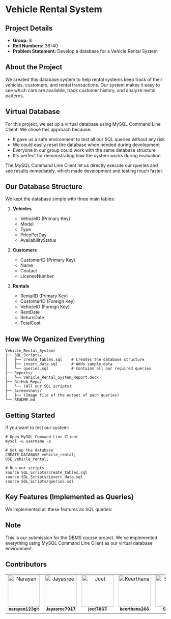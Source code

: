 # Vehicle Rental System

## Project Details
- **Group:** 8
- **Roll Numbers:** 36-40
- **Problem Statement:** Develop a database for a Vehicle Rental System

## About the Project
We created this database system to help rental systems keep track of their vehicles, customers, and rental transactions. Our system makes it easy to see which cars are available, track customer history, and analyze rental patterns.

## Virtual Database
For this project, we set up a virtual database using MySQL Command Line Client. We chose this approach because:

- It gave us a safe environment to test all our SQL queries without any risk
- We could easily reset the database when needed during development
- Everyone in our group could work with the same database structure
- It's perfect for demonstrating how the system works during evaluation

The MySQL Command Line Client let us directly execute our queries and see results immediately, which made development and testing much faster.

## Our Database Structure

We kept the database simple with three main tables:

1. **Vehicles**
   - VehicleID (Primary Key)
   - Model
   - Type
   - PricePerDay
   - AvailabilityStatus

2. **Customers**
   - CustomerID (Primary Key)
   - Name
   - Contact
   - LicenseNumber

3. **Rentals**
   - RentalID (Primary Key)
   - CustomerID (Foreign Key)
   - VehicleID (Foreign Key)
   - RentDate
   - ReturnDate
   - TotalCost

## How We Organized Everything

```
Vehicle_Rental_System/
├── SQL_Scripts/
│   ├── create_tables.sql    # Creates the database structure
│   ├── insert_data.sql      # Adds sample data
│   └── queries.sql          # Contains all our required queries
├── Reports/
│   └── Vehicle_Rental_System_Report.docx
├── GitHub_Repo/
│   └── (All our SQL scripts)
├── Screenshots/
│   ├── (Image file of the output of each queries)
└── README.md
```

## Getting Started

If you want to test our system:

```
# Open MySQL Command Line Client
mysql -u username -p

# Set up the database
CREATE DATABASE vehicle_rental;
USE vehicle_rental;

# Run our scripts
source SQL_Scripts/create_tables.sql
source SQL_Scripts/insert_data.sql
source SQL_Scripts/queries.sql
```

## Key Features (Implemented as Queries)

We implemented all these features as SQL queries:

## Note
This is our submission for the DBMS course project. We've implemented everything using MySQL Command Line Client as our virtual database environment.

## Contributors

<table>
  <tr>
    <td align="center">
      <a href="https://github.com/narayan123git">
        <img src="https://avatars.githubusercontent.com/u/123064245?v=4" width="100px;" alt="Narayan"/>
        <br /><sub><b>narayan123git</b></sub>
      </a>
    </td>
    <td align="center">
      <a href="https://github.com/Jayasree7917">
        <img src="https://avatars.githubusercontent.com/u/163977289?v=4" width="100px;" alt="Jayasree"/>
        <br /><sub><b>Jayasree7917</b></sub>
      </a>
    </td>
    <td align="center">
      <a href="https://github.com/jeet7867">
        <img src="https://avatars.githubusercontent.com/u/163965845?v=4" width="100px;" alt="Jeet"/>
        <br /><sub><b>jeet7867</b></sub>
      </a>
    </td>
    <td align="center">
      <a href="https://github.com/keerthana266">
        <img src="https://avatars.githubusercontent.com/u/163973730?v=4" width="100px;" alt="Keerthana"/>
        <br /><sub><b>keerthana266</b></sub>
      </a>
    </td>
    <td align="center">
      <a href="https://github.com/SynPmk">
        <img src="https://avatars.githubusercontent.com/u/163965384?v=4" width="100px;" alt="SynPmk"/>
        <br /><sub><b>SynPmk</b></sub>
      </a>
    </td>
  </tr>
</table>
